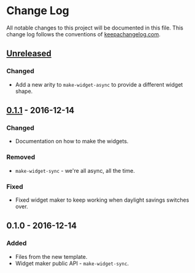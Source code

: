 # Change Log
All notable changes to this project will be documented in this file. This change log follows the conventions of [keepachangelog.com](http://keepachangelog.com/).

## [Unreleased]
### Changed
- Add a new arity to `make-widget-async` to provide a different widget shape.

## [0.1.1] - 2016-12-14
### Changed
- Documentation on how to make the widgets.

### Removed
- `make-widget-sync` - we're all async, all the time.

### Fixed
- Fixed widget maker to keep working when daylight savings switches over.

## 0.1.0 - 2016-12-14
### Added
- Files from the new template.
- Widget maker public API - `make-widget-sync`.

[Unreleased]: https://github.com/your-name/clj-mzml/compare/0.1.1...HEAD
[0.1.1]: https://github.com/your-name/clj-mzml/compare/0.1.0...0.1.1
